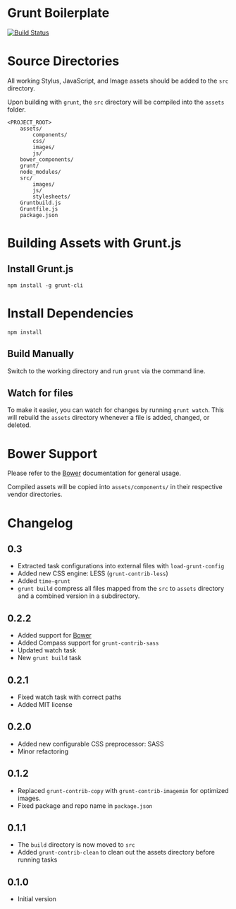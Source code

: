 # Grunt Boilerplate

[![Build Status](https://travis-ci.org/vutran/grunt-boilerplate.png?branch=master)](https://travis-ci.org/vutran/grunt-boilerplate)

# Source Directories

All working Stylus, JavaScript, and Image assets should be added to the `src` directory.

Upon building with `grunt`, the `src` directory will be compiled into the `assets` folder.

	<PROJECT_ROOT>
    	assets/
            components/
        	css/
        	images/
        	js/
		bower_components/
        grunt/
        node_modules/
        src/
            images/
            js/
            stylesheets/
        Gruntbuild.js
		Gruntfile.js
		package.json

# Building Assets with Grunt.js

## Install Grunt.js

`npm install -g grunt-cli`

# Install Dependencies

`npm install`

## Build Manually

Switch to the working directory and run `grunt` via the command line.

## Watch for files

To make it easier, you can watch for changes by running `grunt watch`. This will rebuild the `assets` directory whenever a file is added, changed, or deleted.

# Bower Support

Please refer to the [Bower](http://bower.io/) documentation for general usage.

Compiled assets will be copied into `assets/components/` in their respective vendor directories.

# Changelog

## 0.3
* Extracted task configurations into external files with `load-grunt-config`
* Added new CSS engine: LESS (`grunt-contrib-less`)
* Added `time-grunt`
* `grunt build` compress all files mapped from the `src` to `assets` directory and a combined version in a subdirectory.

## 0.2.2
* Added support for [Bower](http://bower.io)
* Added Compass support for `grunt-contrib-sass`
* Updated watch task
* New `grunt build` task

## 0.2.1
* Fixed watch task with correct paths
* Added MIT license

## 0.2.0
* Added new configurable CSS preprocessor: SASS
* Minor refactoring

## 0.1.2
* Replaced `grunt-contrib-copy` with `grunt-contrib-imagemin` for optimized images.
* Fixed package and repo name in `package.json`

## 0.1.1
* The `build` directory is now moved to `src`
* Added `grunt-contrib-clean` to clean out the assets directory before running tasks

## 0.1.0
* Initial version